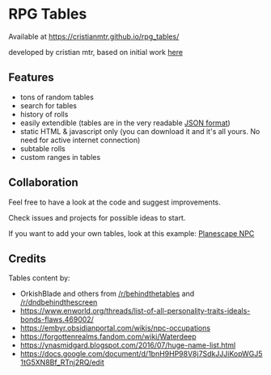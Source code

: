 # RPG Tables

Available at https://cristianmtr.github.io/rpg_tables/

developed by cristian mtr, based on initial work [here](https://github.com/autorolltables/autorolltables.github.io)

## Features

- tons of random tables
- search for tables
- history of rolls
- easily extendible (tables are in the very readable [JSON format](https://en.wikipedia.org/wiki/JSON#Example))
- static HTML & javascript only (you can download it and it's all yours. No need for active internet connection)
- subtable rolls
- custom ranges in tables

## Collaboration

Feel free to have a look at the code and suggest improvements.

Check issues and projects for possible ideas to start.

If you want to add your own tables, look at this example: [Planescape NPC](https://github.com/cristianmtr/rpg_tables/blob/ad6a7ebf88f60ddd1986ad7d1b07bf42121e1cae/js/roll_menu.js#L2393)

## Credits

Tables content by:

- OrkishBlade and others from <a href="https://www.reddit.com/r/behindthetables/">/r/behindthetables</a> and <a href="https://www.reddit.com/r/dndbehindthescreen/">/r/dndbehindthescreen</a>
- https://www.enworld.org/threads/list-of-all-personality-traits-ideals-bonds-flaws.469002/
- https://embyr.obsidianportal.com/wikis/npc-occupations
- https://forgottenrealms.fandom.com/wiki/Waterdeep
- https://ynasmidgard.blogspot.com/2016/07/huge-name-list.html
- https://docs.google.com/document/d/1bnH9HP98V8j7SdkJJJiKopWGJ51tG5XN8Bf_RTnj2RQ/edit
